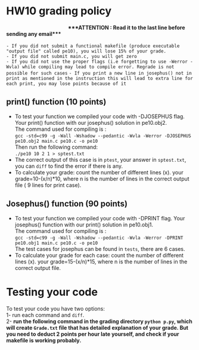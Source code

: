 
# HW10 grading policy
<strong>  &nbsp; &nbsp; &nbsp;   &nbsp; &nbsp; &nbsp; &nbsp; &nbsp; &nbsp; &nbsp; &nbsp; &nbsp; &nbsp; &nbsp; &nbsp; &nbsp; &nbsp; &nbsp; &nbsp; &nbsp; &nbsp; &nbsp; &nbsp;  &nbsp;  &nbsp; \*\*\*ATTENTION : Read it to the last line before sending any email\*\*\* </strong> </br> <br>
`- If you did not submit a functional makefile (produce executable "output file" called pe10), you will lose 15% of your grade.` <br>
`- If you did not submit main.c, you will get zero` <br>
`- If you did not use the proper flags (i.e forgetting to use -Werror -Wvla) while compiling may lead to compile error. Regrade is not possible for such cases`
`- If you print a new line in josephus() not in print as mentioned in the instruction this will lead to extra line for each print, you may lose points because of it`

## print() function (10 points)
- To test your function we compiled your code with -DJOSEPHUS flag. Your print() function with our josephus() solution in pe10.obj2.</br>
The command used for compiling is : </br>
`gcc -std=c99 -g -Wall -Wshadow --pedantic -Wvla -Werror -DJOSEPHUS pe10.obj2 main.c pe10.c -o pe10`</br>
Then run the following command:</br>
`./pe10 10 2 1 > sptest.txt`</br>
- The correct output of this case is in `ptest`, your answer in `sptest.txt`, you can `diff` to find the error if there is any.</br>
- To calculate your grade: count the number of different lines (x). your grade=10-(x/n)\*10, where n is the number of lines in the correct output file ( 9 lines for print case). </br>

	
## Josephus() function (90 points)
- To test your function we compiled your code with -DPRINT flag. Your josephus() function with our print() solution in pe10.obj1.</br>
The command used for compiling is : </br>
`gcc -std=c99 -g -Wall -Wshadow --pedantic -Wvla -Werror -DPRINT pe10.obj1 main.c pe10.c -o pe10` </br>
The test cases for josephus can be found in `tests`, there are 6 cases. 
- To calculate your grade for each case: count the number of different lines (x). your grade=15-(x/n)\*15, where n is the number of lines in the correct output file. </br>



# Testing your code

To test your code you have two options: <br>
1- run each command and `diff`. <br>
2- <strong>run the following command in the grading directory `python p.py`, which will create `Grade.txt` file that has detailed explanation of your grade. But you need to deduct 2 points per hour late yourself, and check if your makefile is working probably. <strong>



